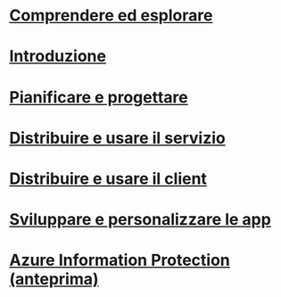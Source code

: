 # [Comprendere ed esplorare](/information-protection/understand-explore/what-is-azure-information-protection)
# [Introduzione](/information-protection/get-started/requirements-azure-rms)
# [Pianificare e progettare](/information-protection/plan-design/deployment-roadmap)
# [Distribuire e usare il servizio](/information-protection/deploy-use/activate-service)
# [Distribuire e usare il client](/information-protection/rms-client/use-client)
# [Sviluppare e personalizzare le app](/information-protection/develop/developers-guide)
# [Azure Information Protection (anteprima)](/information-protection/understand-explore/what-is-azure-information-protection)
